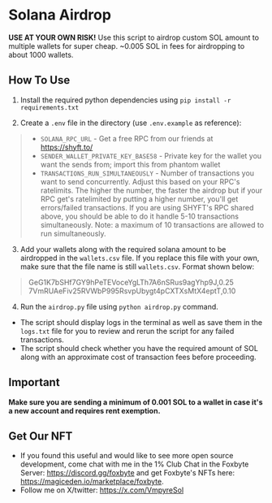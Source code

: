 # Solana Airdrop
__USE AT YOUR OWN RISK!__ Use this script to airdrop custom SOL amount to multiple wallets for super cheap. ~0.005 SOL in fees for airdropping to about 1000 wallets.

## How To Use
1. Install the required python dependencies using `pip install -r requirements.txt`

2. Create a `.env` file in the directory (use `.env.example` as reference):
> - `SOLANA_RPC_URL` - Get a free RPC from our friends at https://shyft.to/
> - `SENDER_WALLET_PRIVATE_KEY_BASE58` - Private key for the wallet you want the sends from; import this from phantom wallet
> - `TRANSACTIONS_RUN_SIMULTANEOUSLY` - Number of transactions you want to send concurrently. Adjust this based on your RPC's ratelimits. The higher the number, the faster the airdrop but if your RPC get's ratelimited by putting a higher number, you'll get errors/failed transactions. If you are using SHYFT's RPC shared above, you should be able to do it handle 5-10 transactions simultaneously. Note: a maximum of 10 transactions are allowed to run simultaneously.

3. Add your wallets along with the required solana amount to be airdropped in the `wallets.csv` file. If you replace this file with your own, make sure that the file name is still `wallets.csv`. Format shown below:
> GeG1K7bSHf7GY9hPeTEVoceYgLTh7A6nSRus9agYhp9J,0.25
> 7VmRUAeFiv25RVWbP995RsvpUbygt4pCXTXsMtX4eptT,0.10

4. Run the `airdrop.py` file using `python airdrop.py` command. 
- The script should display logs in the terminal as well as save them in the `logs.txt` file for you to review and rerun the script for any failed transactions.
- The script should check whether you have the required amount of SOL along with an approximate cost of transaction fees before proceeding.

## Important
**Make sure you are sending a minimum of 0.001 SOL to a wallet in case it's a new account and requires rent exemption.**

## Get Our NFT
- If you found this useful and would like to see more open source development, come chat with me in the 1% Club Chat in the Foxbyte Server: https://discord.gg/foxbyte and get Foxbyte's NFTs here: https://magiceden.io/marketplace/foxbyte.
- Follow me on X/twitter: https://x.com/VmpyreSol
